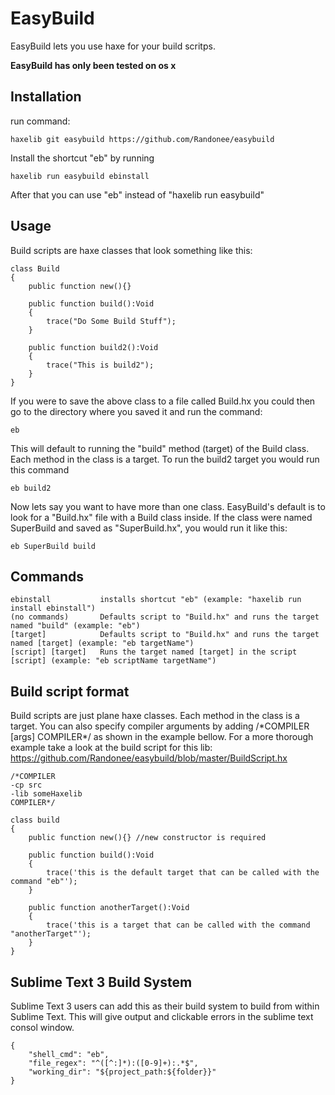 EasyBuild
=====

EasyBuild lets you use haxe for your build scritps.

**EasyBuild has only been tested on os x**

Installation
----------------

run command:

	haxelib git easybuild https://github.com/Randonee/easybuild


Install the shortcut "eb" by running
	
	haxelib run easybuild ebinstall
	
After that you can use "eb" instead of "haxelib run easybuild"


Usage
----------------

Build scripts are haxe classes that look something like this:

	class Build
	{
		public function new(){}

		public function build():Void
		{
			trace("Do Some Build Stuff");
		}

		public function build2():Void
		{
			trace("This is build2");
		}
	}

If you were to save the above class to a file called Build.hx you could then go to the directory where you saved it and run the command:

	eb

This will default to running the "build" method (target) of the Build class. Each method in the class is a target. To run the build2 target you would run this command

	eb build2

Now lets say you want to have more than one class. EasyBuild's default is to look for a "Build.hx" file with a Build class inside. If the class were named SuperBuild and saved as "SuperBuild.hx", you would run it like this:

	eb SuperBuild build



Commands
----------------

	ebinstall			installs shortcut "eb" (example: "haxelib run install ebinstall")
	(no commands)		Defaults script to "Build.hx" and runs the target named "build" (example: "eb") 
	[target]			Defaults script to "Build.hx" and runs the target named [target] (example: "eb targetName")
	[script] [target]	Runs the target named [target] in the script [script] (example: "eb scriptName targetName")


Build script format
----------------

Build scripts are just plane haxe classes. Each method in the class is a target. You can also specify compiler arguments by adding /\*COMPILER [args]  COMPILER\*/ as shown in the example bellow.
For a more thorough example take a look at the build script for this lib: https://github.com/Randonee/easybuild/blob/master/BuildScript.hx

	/*COMPILER
	-cp src
	-lib someHaxelib
	COMPILER*/ 
	
	class build
	{
		public function new(){} //new constructor is required
		
		public function build():Void
		{
			trace('this is the default target that can be called with the command "eb"');
		}
		
		public function anotherTarget():Void
		{
			trace('this is a target that can be called with the command "anotherTarget"');
		}
	}
	
Sublime Text 3 Build System
----------------

Sublime Text 3 users can add this as their build system to build from within Sublime Text. This will give output and clickable errors in the sublime text consol window.

	{
		"shell_cmd": "eb",
		"file_regex": "^([^:]*):([0-9]+):.*$",
		"working_dir": "${project_path:${folder}}"
	}
